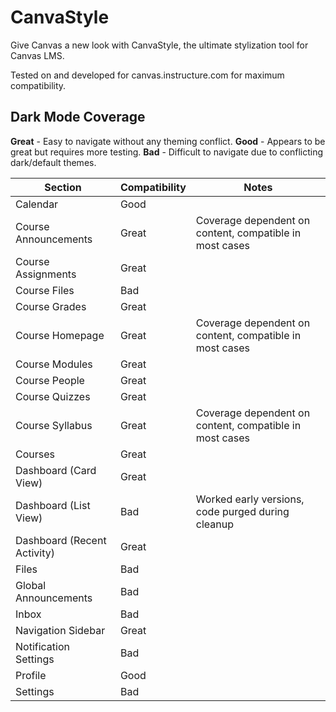 # CanvaStyle

Give Canvas a new look with CanvaStyle, the ultimate stylization tool for Canvas LMS.

Tested on and developed for canvas.instructure.com for maximum compatibility.

## Dark Mode Coverage

**Great** - Easy to navigate without any theming conflict.
**Good** - Appears to be great but requires more testing.
**Bad** - Difficult to navigate due to conflicting dark/default themes.

| Section                     | Compatibility | Notes                                                   |
| --------------------------- | ------------- | ------------------------------------------------------- |
| Calendar                    | Good          |                                                         |
| Course Announcements        | Great         | Coverage dependent on content, compatible in most cases |
| Course Assignments          | Great         |                                                         |
| Course Files                | Bad           |                                                         |
| Course Grades               | Great         |                                                         |
| Course Homepage             | Great         | Coverage dependent on content, compatible in most cases |
| Course Modules              | Great         |                                                         |
| Course People               | Great         |                                                         |
| Course Quizzes              | Great         |                                                         |
| Course Syllabus             | Great         | Coverage dependent on content, compatible in most cases |
| Courses                     | Great         |                                                         |
| Dashboard (Card View)       | Great         |                                                         |
| Dashboard (List View)       | Bad           | Worked early versions, code purged during cleanup       |
| Dashboard (Recent Activity) | Great         |                                                         |
| Files                       | Bad           |                                                         |
| Global Announcements        | Bad           |                                                         |
| Inbox                       | Bad           |                                                         |
| Navigation Sidebar          | Great         |                                                         |
| Notification Settings       | Bad           |                                                         |
| Profile                     | Good          |                                                         |
| Settings                    | Bad           |                                                         |

